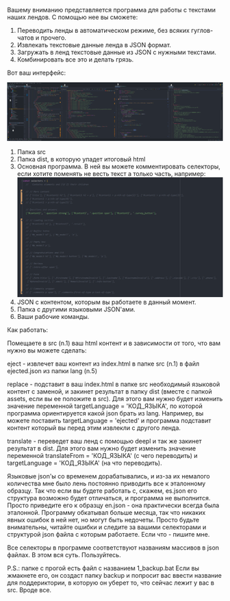 Вашему вниманию представляется программа для работы с текстами наших лендов. С помощью нее вы сможете:

1. Переводить ленды в автоматическом режиме, без всяких гуглов-чатов и прочего.
2. Извлекать текстовые данные ленда в JSON формат.
3. Загружать в ленд текстовые данные из JSON с нужными текстами.
4. Комбинировать все это и делать грязь.

Вот ваш интерфейс:

![](imgForReadme/screenshot_1.png)

1. Папка src
2. Папка dist, в которую упадет итоговый html
3. Основная программа. В ней вы можете комментировать селекторы, если хотите поменять не весть текст а только часть, например:
![](imgForReadme/screenshot_2.png)
4. JSON с контентом, которым вы работаете в данный момент.
5. Папка с другими языковыми JSON'ами.
6. Ваши рабочие команды.

Как работать:

Помещаете в src (n.1) ваш html контент и в зависимости от того, что вам нужно вы можете сделать:

eject - извлечет ваш контент из index.html в папке src (n.1) в файл ejected.json из папки lang (n.5)

replace - подставит в ваш index.html в папке src необходимый языковой контент с заменой, и закинет результат в папку dist (вместе с папкой assets, если вы ее положите в src). Для этого вам нужно будет изменить значение переменной targetLanguage = 'КОД_ЯЗЫКА', по которой программа ориентируется какой json брать из lang. Например, вы можете поставить targetLanguage = 'ejected' и программа подставит контент который вы перед этим извлекли с другого ленда.

translate - переведет ваш ленд с помощью deepl и так же закинет результат в dist. Для этого вам нужно будет изменить значение переменной translateFrom = 'КОД_ЯЗЫКА' (с чего переводить) и targetLanguage = 'КОД_ЯЗЫКА' (на что переводить).

Языковые json'ы со временем дорабатывались, и из-за их немалого количества мне было лень постоянно приводить все к эталонному образцу. Так что если вы будете работать с, скажем, es.json его структура возможно будет отличаться, и программа не выполнится. Просто приведите его к образцу en.json - она практически всегда была эталонной. Программу обкатывал больше месяца, так что никаких явных ошибок в ней нет, но могут быть недочеты. Просто будьте внимательны, читайте ошибки и следите за вашими селекторами и структурой json файла с которым работаете. Если что - пишите мне.

Все селекторы в программе соответствуют названиям массивов в json файлах. В этом вся суть. Пользуйтесь.

P.S.: папке с прогой есть файл с названием 1_backup.bat Если вы жмакнете его, он создаст папку backup и попросит вас ввести название для поддериктории, в которую он уберет то, что сейчас лежит у вас в src. Вроде все.



